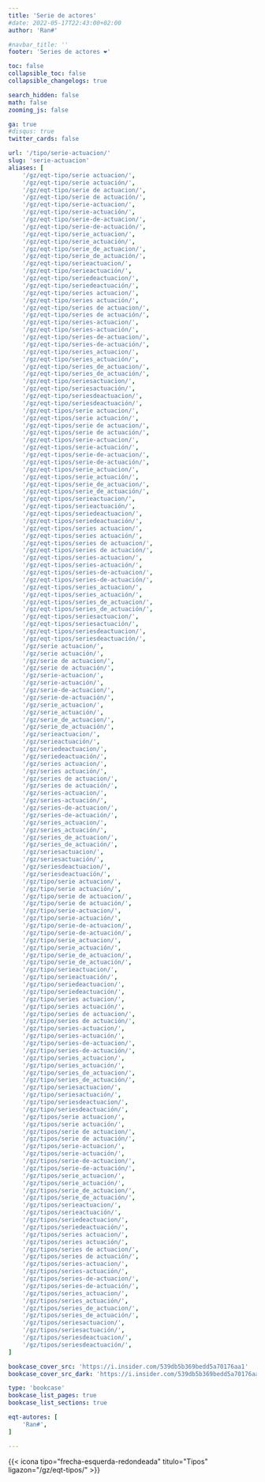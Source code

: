 ```yaml
---
title: 'Serie de actores'
#date: 2022-05-17T22:43:00+02:00
author: 'Ran#'

#navbar_title: ''
footer: 'Series de actores ❤️'

toc: false
collapsible_toc: false
collapsible_changelogs: true

search_hidden: false
math: false
zooming_js: false

ga: true
#disqus: true
twitter_cards: false

url: '/tipo/serie-actuacion/'
slug: 'serie-actuacion'
aliases: [
    '/gz/eqt-tipo/serie actuacion/',
    '/gz/eqt-tipo/serie actuación/',
    '/gz/eqt-tipo/serie de actuacion/',
    '/gz/eqt-tipo/serie de actuación/',
    '/gz/eqt-tipo/serie-actuacion/',
    '/gz/eqt-tipo/serie-actuación/',
    '/gz/eqt-tipo/serie-de-actuacion/',
    '/gz/eqt-tipo/serie-de-actuación/',
    '/gz/eqt-tipo/serie_actuacion/',
    '/gz/eqt-tipo/serie_actuación/',
    '/gz/eqt-tipo/serie_de_actuacion/',
    '/gz/eqt-tipo/serie_de_actuación/',
    '/gz/eqt-tipo/serieactuacion/',
    '/gz/eqt-tipo/serieactuación/',
    '/gz/eqt-tipo/seriedeactuacion/',
    '/gz/eqt-tipo/seriedeactuación/',
    '/gz/eqt-tipo/series actuacion/',
    '/gz/eqt-tipo/series actuación/',
    '/gz/eqt-tipo/series de actuacion/',
    '/gz/eqt-tipo/series de actuación/',
    '/gz/eqt-tipo/series-actuacion/',
    '/gz/eqt-tipo/series-actuación/',
    '/gz/eqt-tipo/series-de-actuacion/',
    '/gz/eqt-tipo/series-de-actuación/',
    '/gz/eqt-tipo/series_actuacion/',
    '/gz/eqt-tipo/series_actuación/',
    '/gz/eqt-tipo/series_de_actuacion/',
    '/gz/eqt-tipo/series_de_actuación/',
    '/gz/eqt-tipo/seriesactuacion/',
    '/gz/eqt-tipo/seriesactuación/',
    '/gz/eqt-tipo/seriesdeactuacion/',
    '/gz/eqt-tipo/seriesdeactuación/',
    '/gz/eqt-tipos/serie actuacion/',
    '/gz/eqt-tipos/serie actuación/',
    '/gz/eqt-tipos/serie de actuacion/',
    '/gz/eqt-tipos/serie de actuación/',
    '/gz/eqt-tipos/serie-actuacion/',
    '/gz/eqt-tipos/serie-actuación/',
    '/gz/eqt-tipos/serie-de-actuacion/',
    '/gz/eqt-tipos/serie-de-actuación/',
    '/gz/eqt-tipos/serie_actuacion/',
    '/gz/eqt-tipos/serie_actuación/',
    '/gz/eqt-tipos/serie_de_actuacion/',
    '/gz/eqt-tipos/serie_de_actuación/',
    '/gz/eqt-tipos/serieactuacion/',
    '/gz/eqt-tipos/serieactuación/',
    '/gz/eqt-tipos/seriedeactuacion/',
    '/gz/eqt-tipos/seriedeactuación/',
    '/gz/eqt-tipos/series actuacion/',
    '/gz/eqt-tipos/series actuación/',
    '/gz/eqt-tipos/series de actuacion/',
    '/gz/eqt-tipos/series de actuación/',
    '/gz/eqt-tipos/series-actuacion/',
    '/gz/eqt-tipos/series-actuación/',
    '/gz/eqt-tipos/series-de-actuacion/',
    '/gz/eqt-tipos/series-de-actuación/',
    '/gz/eqt-tipos/series_actuacion/',
    '/gz/eqt-tipos/series_actuación/',
    '/gz/eqt-tipos/series_de_actuacion/',
    '/gz/eqt-tipos/series_de_actuación/',
    '/gz/eqt-tipos/seriesactuacion/',
    '/gz/eqt-tipos/seriesactuación/',
    '/gz/eqt-tipos/seriesdeactuacion/',
    '/gz/eqt-tipos/seriesdeactuación/',
    '/gz/serie actuacion/',
    '/gz/serie actuación/',
    '/gz/serie de actuacion/',
    '/gz/serie de actuación/',
    '/gz/serie-actuacion/',
    '/gz/serie-actuación/',
    '/gz/serie-de-actuacion/',
    '/gz/serie-de-actuación/',
    '/gz/serie_actuacion/',
    '/gz/serie_actuación/',
    '/gz/serie_de_actuacion/',
    '/gz/serie_de_actuación/',
    '/gz/serieactuacion/',
    '/gz/serieactuación/',
    '/gz/seriedeactuacion/',
    '/gz/seriedeactuación/',
    '/gz/series actuacion/',
    '/gz/series actuación/',
    '/gz/series de actuacion/',
    '/gz/series de actuación/',
    '/gz/series-actuacion/',
    '/gz/series-actuación/',
    '/gz/series-de-actuacion/',
    '/gz/series-de-actuación/',
    '/gz/series_actuacion/',
    '/gz/series_actuación/',
    '/gz/series_de_actuacion/',
    '/gz/series_de_actuación/',
    '/gz/seriesactuacion/',
    '/gz/seriesactuación/',
    '/gz/seriesdeactuacion/',
    '/gz/seriesdeactuación/',
    '/gz/tipo/serie actuacion/',
    '/gz/tipo/serie actuación/',
    '/gz/tipo/serie de actuacion/',
    '/gz/tipo/serie de actuación/',
    '/gz/tipo/serie-actuacion/',
    '/gz/tipo/serie-actuación/',
    '/gz/tipo/serie-de-actuacion/',
    '/gz/tipo/serie-de-actuación/',
    '/gz/tipo/serie_actuacion/',
    '/gz/tipo/serie_actuación/',
    '/gz/tipo/serie_de_actuacion/',
    '/gz/tipo/serie_de_actuación/',
    '/gz/tipo/serieactuacion/',
    '/gz/tipo/serieactuación/',
    '/gz/tipo/seriedeactuacion/',
    '/gz/tipo/seriedeactuación/',
    '/gz/tipo/series actuacion/',
    '/gz/tipo/series actuación/',
    '/gz/tipo/series de actuacion/',
    '/gz/tipo/series de actuación/',
    '/gz/tipo/series-actuacion/',
    '/gz/tipo/series-actuación/',
    '/gz/tipo/series-de-actuacion/',
    '/gz/tipo/series-de-actuación/',
    '/gz/tipo/series_actuacion/',
    '/gz/tipo/series_actuación/',
    '/gz/tipo/series_de_actuacion/',
    '/gz/tipo/series_de_actuación/',
    '/gz/tipo/seriesactuacion/',
    '/gz/tipo/seriesactuación/',
    '/gz/tipo/seriesdeactuacion/',
    '/gz/tipo/seriesdeactuación/',
    '/gz/tipos/serie actuacion/',
    '/gz/tipos/serie actuación/',
    '/gz/tipos/serie de actuacion/',
    '/gz/tipos/serie de actuación/',
    '/gz/tipos/serie-actuacion/',
    '/gz/tipos/serie-actuación/',
    '/gz/tipos/serie-de-actuacion/',
    '/gz/tipos/serie-de-actuación/',
    '/gz/tipos/serie_actuacion/',
    '/gz/tipos/serie_actuación/',
    '/gz/tipos/serie_de_actuacion/',
    '/gz/tipos/serie_de_actuación/',
    '/gz/tipos/serieactuacion/',
    '/gz/tipos/serieactuación/',
    '/gz/tipos/seriedeactuacion/',
    '/gz/tipos/seriedeactuación/',
    '/gz/tipos/series actuacion/',
    '/gz/tipos/series actuación/',
    '/gz/tipos/series de actuacion/',
    '/gz/tipos/series de actuación/',
    '/gz/tipos/series-actuacion/',
    '/gz/tipos/series-actuación/',
    '/gz/tipos/series-de-actuacion/',
    '/gz/tipos/series-de-actuación/',
    '/gz/tipos/series_actuacion/',
    '/gz/tipos/series_actuación/',
    '/gz/tipos/series_de_actuacion/',
    '/gz/tipos/series_de_actuación/',
    '/gz/tipos/seriesactuacion/',
    '/gz/tipos/seriesactuación/',
    '/gz/tipos/seriesdeactuacion/',
    '/gz/tipos/seriesdeactuación/',
]

bookcase_cover_src: 'https://i.insider.com/539db5b369bedd5a70176aa1'
bookcase_cover_src_dark: 'https://i.insider.com/539db5b369bedd5a70176aa1'

type: 'bookcase'
bookcase_list_pages: true
bookcase_list_sections: true

eqt-autores: [
    'Ran#',
]

---
```


{{< icona tipo="frecha-esquerda-redondeada" titulo="Tipos" ligazon="/gz/eqt-tipos/" >}}
